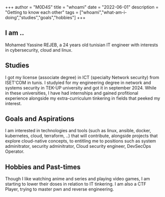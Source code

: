 +++
author = "M0D4S"
title = "whoami"
date = "2022-06-01"
description = "Getting to know each other"
tags = ["whoami","what-am-i-doing","studies","goals","hobbies"]
+++
## I am ..
<p>
Mohamed Yassine REJEB, a 24 years old tunisian IT engineer with interests in cybersecurity, cloud and linux.
</p>

## Studies
I got my license (associate degree) in ICT (specialty Network security) from ISET'COM in tunis.
I studyied for my engineering degree in network and systems security in TEK-UP university and got it in september 2024.
While in these universities, I have had internships and gained profitional experience alongside my extra-curriculum tinkering in fields that peeked my interest.

## Goals and Aspirations
I am interested in technologies and tools (such as linux, ansible, docker, kubernetes, cloud, terraform, ..) that will contribute, alongside projects that explore cloud-native concepts, to entitling me to positions such as system adminitrator, security adminitrator, Cloud security engineer, DevSecOps Operator.

## Hobbies and Past-times
Though I like watching anime and series and playing video games, I am starting to lower their doses in relation to IT tinkering. I am also a CTF Player, trying to master pwn and reverse engineering.
